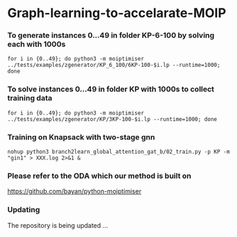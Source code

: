 # Graph-learning-to-accelarate-MOIP


### To generate instances 0...49 in folder KP-6-100 by solving each with 1000s

```
for i in {0..49}; do python3 -m moiptimiser ../tests/examples/zgenerator/KP_6_100/6KP-100-$i.lp --runtime=1000; done
```

### To solve instances 0...49 in folder KP with 1000s to collect training data

```
for i in {0..49}; do python3 -m moiptimiser ../tests/examples/zgenerator/KP/3KP-100-$i.lp --runtime=1000; done
```

### Training on Knapsack with two-stage gnn

```
nohup python3 branch2learn_global_attention_gat_b/02_train.py -p KP -m "gin1" > XXX.log 2>&1 &
```

### Please refer to the ODA which our method is built on

https://github.com/bayan/python-moiptimiser

### Updating

The repository is being updated ...
